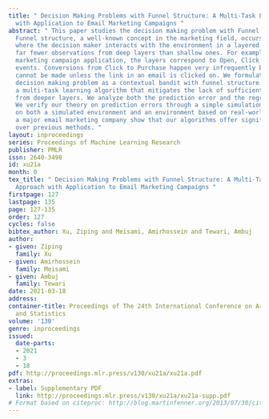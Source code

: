 ```yaml
---
title: " Decision Making Problems with Funnel Structure: A Multi-Task Learning Approach
  with Application to Email Marketing Campaigns "
abstract: " This paper studies the decision making problem with Funnel Structure.
  Funnel structure, a well-known concept in the marketing field, occurs in those systems
  where the decision maker interacts with the environment in a layered manner receiving
  far fewer observations from deep layers than shallow ones. For example, in the email
  marketing campaign application, the layers correspond to Open, Click and Purchase
  events. Conversions from Click to Purchase happen very infrequently because a purchase
  cannot be made unless the link in an email is clicked on. We formulate this challenging
  decision making problem as a contextual bandit with funnel structure and develop
  a multi-task learning algorithm that mitigates the lack of sufficient observations
  from deeper layers. We analyze both the prediction error and the regret of our algorithms.
  We verify our theory on prediction errors through a simple simulation. Experiments
  on both a simulated environment and an environment based on real-world data from
  a major email marketing company show that our algorithms offer significant improvement
  over previous methods. "
layout: inproceedings
series: Proceedings of Machine Learning Research
publisher: PMLR
issn: 2640-3498
id: xu21a
month: 0
tex_title: " Decision Making Problems with Funnel Structure: A Multi-Task Learning
  Approach with Application to Email Marketing Campaigns "
firstpage: 127
lastpage: 135
page: 127-135
order: 127
cycles: false
bibtex_author: Xu, Ziping and Meisami, Amirhossein and Tewari, Ambuj
author:
- given: Ziping
  family: Xu
- given: Amirhossein
  family: Meisami
- given: Ambuj
  family: Tewari
date: 2021-03-18
address: 
container-title: Proceedings of The 24th International Conference on Artificial Intelligence
  and Statistics
volume: '130'
genre: inproceedings
issued:
  date-parts:
  - 2021
  - 3
  - 18
pdf: http://proceedings.mlr.press/v130/xu21a/xu21a.pdf
extras:
- label: Supplementary PDF
  link: http://proceedings.mlr.press/v130/xu21a/xu21a-supp.pdf
# Format based on citeproc: http://blog.martinfenner.org/2013/07/30/citeproc-yaml-for-bibliographies/
---
```

